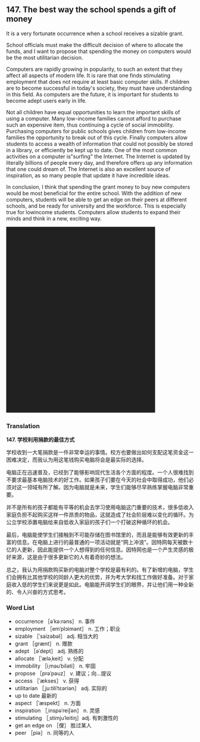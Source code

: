 ## 147. The best way the school spends a gift of money

It is a very fortunate occurrence when a school receives a sizable grant.

School officials must make the difficult decision of where to allocate the funds, and I want to propose that spending the money on computers would be the most utilitarian decision.

Computers are rapidly growing in popularity, to such an extent that they affect all aspects of modern life. It is rare that one finds stimulating employment that does not require at least basic computer skills. If children are to become successful in today's society, they must have understanding in this field. As computers are the future, it is important for students to become adept users early in life.

Not all children have equal opportunities to learn the important skills of using a computer. Many low-income families cannot afford to purchase such an expensive item, thus continuing a cycle of social immobility. Purchasing computers for public schools gives children from low-income families the opportunity to break out of this cycle. Finally computers allow students to access a wealth of information that could not possibly be stored in a library, or efficiently be kept up to date. One of the most common activities on a computer is"surfing" the Internet. The Internet is updated by literally billions of people every day, and therefore offers up any information that one could dream of. The Internet is also an excellent source of inspiration, as so many people that update it have incredible ideas.

In conclusion, I think that spending the grant money to buy new computers would be most beneficial for the entire school. With the addition of new computers, students will be able to get an edge on their peers at different schools, and be ready for university and the workforce. This is especially true for lowincome students. Computers allow students to expand their minds and think in a new, exciting way.

![](images/padding_400x500.png)

### Translation

**147. 学校利用捐款的最佳方式**

学校收到一大笔捐款是一件非常幸运的事情。校方也要做出如何支配这笔资金这一困难决定，而我认为用这笔钱购买电脑将会是最实际的选择。

电脑正在迅速普及，已经到了能够影响现代生活各个方面的程度。一个人很难找到不要求最基本电脑技术的好工作。如果孩子们要在今天的社会中取得成功，他们必须对这一领域有所了解。因为电脑就是未来，学生们能够尽早熟练掌握电脑非常重要。

并不是所有的孩子都能有平等的机会去学习使用电脑这门重要的技术，很多低收入家庭负担不起购买这样一件昂贵的物品，这就造成了社会阶层难以变化的循环。为公立学校添置电脑给来自低收入家庭的孩子们一个打破这种循环的机会。

最后，电脑能使学生们接触到不可能存储在图书馆里的，而且是能够有效更新的丰富的信息。在电脑上进行的最普通的一项活动就是“网上冲浪”。因特网每天被数十亿的人更新，因此能提供一个人想得到的任何信息。因特网也是一个产生灵感的极好来源，这是由于很多更新它的人有着奇妙的想法。

总之，我认为用捐款购买新的电脑对整个学校是最有利的。有了新增的电脑，学生们会拥有比其他学校的同龄人更大的优势，并为考大学和找工作做好准备。对于家庭收入低的学生们来说更是如此。电脑能开阔学生们的眼界，并让他们用一种全新的、令人兴奋的方式思考。

### Word List

+ occurrence ［əˈkə:rəns］ n. 事件
+ employment ［emˈplɔimənt］ n. 工作；职业
+ sizable ［ˈsaizəbəl］ adj. 相当大的
+ grant ［grænt］ n. 赠款
+ adept ［əˈdept］ adj. 熟练的
+ allocate ［ˈæləˌkeit］ v. 分配
+ immobility ［iˌməuˈbiləti］ n. 牢固
+ propose ［prəˈpəuz］ v. 建议；向…提议
+ access ［ˈækses］ v. 获得
+ utilitarian ［ˌju:tiliˈtεəriən］ adj. 实际的
+ up to date 最新的
+ aspect ［ˈæspekt］ n. 方面
+ inspiration ［ˌinspəˈreiʃən］ n. 灵感
+ stimulating ［ˌstimjuˈleitiŋ］adj. 有刺激性的
+ get an edge on ［俚］ 胜过某人
+ peer ［piə］ n. 同等的人  


